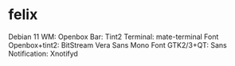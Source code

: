 # felix

Debian 11
WM: Openbox
Bar: Tint2
Terminal: mate-terminal
Font Openbox+tint2: BitStream Vera Sans Mono
Font GTK2/3+QT: Sans
Notification: Xnotifyd
